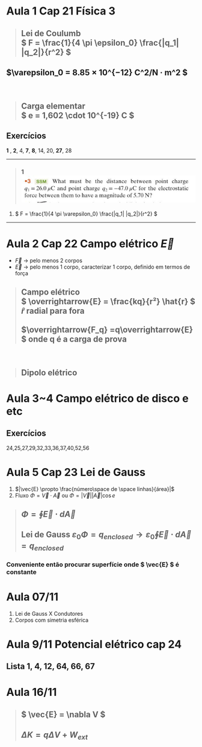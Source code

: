 # Aula 1 Cap 21 Física 3

>## Lei de Coulumb <br> $ F = \frac{1}{4 \pi \epsilon_0} \frac{|q_1| |q_2|}{r^2} $

$\varepsilon_0 =  8.85 × 10^{−12} C^2/N · m^2 $
---

<br>

>## Carga elementar <br> $ e = 1,602 \cdot 10^{-19} C $

## Exercícios 
**1** , **2**, 4, **7**, **8**, 14, 20, **27**, 28

---
>### 1 ![alt text](1.jpg)

1. $ F = \frac{1}{4 \pi \varepsilon_0} \frac{|q_1| |q_2|}{r^2} $


---
# Aula 2 Cap 22 Campo elétrico $\overrightarrow{E}$

- $\overrightarrow{F}$ &rarr; pelo menos 2 corpos
- $\overrightarrow{E}$ &rarr; pelo menos 1 corpo, caracterizar 1 corpo, definido em termos de força
> ## Campo elétrico <br> $ \overrightarrow{E} = \frac{kq}{r²}  \hat{r} $ <br> $\hat{r}$ radial para fora <br> <br> $\overrightarrow{F_q} =q\overrightarrow{E} $ onde q é a carga de prova

<br>

> ## Dipolo elétrico 

# Aula 3~4 Campo elétrico de disco e etc
 
## Exercícios 
24,25,27,29,32,33,36,37,40,52,56
# Aula 5 Cap 23 Lei de Gauss

1. $|\vec{E} \propto \frac{número\space de \space linhas}{área}|$
2. Fluxo $\Phi = \vec{V} \cdot \vec {A}$ ou $\Phi =| \vec{V}||\vec{A}| \cos{e}$
> ##  $\Phi = \oint{\vec{E} \cdot d\vec{A}}$
> ## Lei de Gauss $\varepsilon_0 \Phi = q_{enclosed} \to \varepsilon_0 \oint \vec{E} \cdot d \vec{A} = q_{enclosed}$ 
### Conveniente então procurar superfície onde $ \vec{E} $ é constante 

# Aula 07/11
1. Lei de Gauss X Condutores
2. Corpos com simetria esférica

# Aula 9/11 Potencial elétrico cap 24

## Lista 1, 4, 12, 64, 66, 67

# Aula 16/11 

> ##  $ \vec{E} = \nabla V $
> ## $\Delta K =  q \Delta V + W_{ext}$